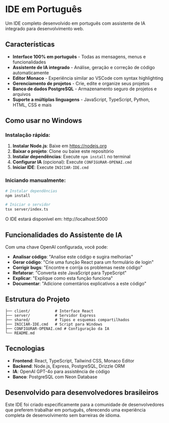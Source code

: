 # IDE em Português

Um IDE completo desenvolvido em português com assistente de IA integrado para desenvolvimento web.

## Características

- **Interface 100% em português** - Todas as mensagens, menus e funcionalidades
- **Assistente de IA integrado** - Análise, geração e correção de código automaticamente
- **Editor Monaco** - Experiência similar ao VSCode com syntax highlighting
- **Gerenciamento de projetos** - Crie, edite e organize seus projetos
- **Banco de dados PostgreSQL** - Armazenamento seguro de projetos e arquivos
- **Suporte a múltiplas linguagens** - JavaScript, TypeScript, Python, HTML, CSS e mais

## Como usar no Windows

### Instalação rápida:

1. **Instalar Node.js**: Baixe em https://nodejs.org
2. **Baixar o projeto**: Clone ou baixe este repositório
3. **Instalar dependências**: Execute `npm install` no terminal
4. **Configurar IA** (opcional): Execute `CONFIGURAR-OPENAI.cmd`
5. **Iniciar IDE**: Execute `INICIAR-IDE.cmd`

### Iniciando manualmente:

```bash
# Instalar dependências
npm install

# Iniciar o servidor
tsx server/index.ts
```

O IDE estará disponível em: http://localhost:5000

## Funcionalidades do Assistente de IA

Com uma chave OpenAI configurada, você pode:

- **Analisar código**: "Analise este código e sugira melhorias"
- **Gerar código**: "Crie uma função React para um formulário de login"
- **Corrigir bugs**: "Encontre e corrija os problemas neste código"
- **Refatorar**: "Converta este JavaScript para TypeScript"
- **Explicar**: "Explique como esta função funciona"
- **Documentar**: "Adicione comentários explicativos a este código"

## Estrutura do Projeto

```
├── client/           # Interface React
├── server/           # Servidor Express
├── shared/           # Tipos e esquemas compartilhados
├── INICIAR-IDE.cmd   # Script para Windows
├── CONFIGURAR-OPENAI.cmd # Configuração da IA
└── README.md
```

## Tecnologias

- **Frontend**: React, TypeScript, Tailwind CSS, Monaco Editor
- **Backend**: Node.js, Express, PostgreSQL, Drizzle ORM
- **IA**: OpenAI GPT-4o para assistência de código
- **Banco**: PostgreSQL com Neon Database

## Desenvolvido para desenvolvedores brasileiros

Este IDE foi criado especificamente para a comunidade de desenvolvedores que preferem trabalhar em português, oferecendo uma experiência completa de desenvolvimento sem barreiras de idioma.